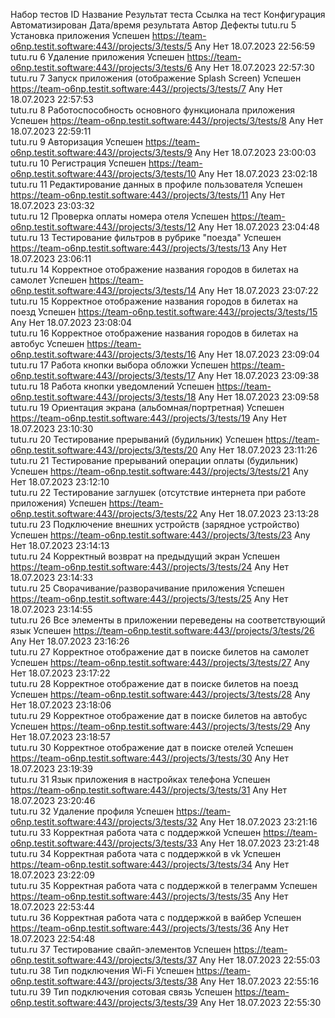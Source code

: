 Набор тестов	ID	Название	Результат теста	Ссылка на тест	Конфигурация	Автоматизирован	Дата/время результата	Автор	Дефекты
tutu.ru	5	Установка приложения	Успешен	https://team-o6np.testit.software:443//projects/3/tests/5	Any	Нет	18.07.2023 22:56:59		
tutu.ru	6	Удаление приложения	Успешен	https://team-o6np.testit.software:443//projects/3/tests/6	Any	Нет	18.07.2023 22:57:30		
tutu.ru	7	Запуск приложения (отображение Splash Screen)	Успешен	https://team-o6np.testit.software:443//projects/3/tests/7	Any	Нет	18.07.2023 22:57:53		
tutu.ru	8	Работоспособность основного функционала приложения	Успешен	https://team-o6np.testit.software:443//projects/3/tests/8	Any	Нет	18.07.2023 22:59:11		
tutu.ru	9	Авторизация 	Успешен	https://team-o6np.testit.software:443//projects/3/tests/9	Any	Нет	18.07.2023 23:00:03		
tutu.ru	10	Регистрация	Успешен	https://team-o6np.testit.software:443//projects/3/tests/10	Any	Нет	18.07.2023 23:02:18		
tutu.ru	11	Редактирование данных в профиле пользователя	Успешен	https://team-o6np.testit.software:443//projects/3/tests/11	Any	Нет	18.07.2023 23:03:32		
tutu.ru	12	Проверка оплаты номера отеля	Успешен	https://team-o6np.testit.software:443//projects/3/tests/12	Any	Нет	18.07.2023 23:04:48		
tutu.ru	13	Тестирование фильтров в рубрике "поезда"	Успешен	https://team-o6np.testit.software:443//projects/3/tests/13	Any	Нет	18.07.2023 23:06:11		
tutu.ru	14	Корректное отображение названия городов в билетах на самолет	Успешен	https://team-o6np.testit.software:443//projects/3/tests/14	Any	Нет	18.07.2023 23:07:22		
tutu.ru	15	Корректное отображение названия городов в билетах на поезд	Успешен	https://team-o6np.testit.software:443//projects/3/tests/15	Any	Нет	18.07.2023 23:08:04		
tutu.ru	16	Корректное отображение названия городов в билетах на автобус	Успешен	https://team-o6np.testit.software:443//projects/3/tests/16	Any	Нет	18.07.2023 23:09:04		
tutu.ru	17	Работа кнопки выбора обложки	Успешен	https://team-o6np.testit.software:443//projects/3/tests/17	Any	Нет	18.07.2023 23:09:38		
tutu.ru	18	Работа кнопки уведомлений	Успешен	https://team-o6np.testit.software:443//projects/3/tests/18	Any	Нет	18.07.2023 23:09:58		
tutu.ru	19	Ориентация экрана (альбомная/портретная)	Успешен	https://team-o6np.testit.software:443//projects/3/tests/19	Any	Нет	18.07.2023 23:10:30		
tutu.ru	20	Тестирование прерываний (будильник)	Успешен	https://team-o6np.testit.software:443//projects/3/tests/20	Any	Нет	18.07.2023 23:11:26		
tutu.ru	21	Тестирование прерываний операции оплаты (будильник)	Успешен	https://team-o6np.testit.software:443//projects/3/tests/21	Any	Нет	18.07.2023 23:12:10		
tutu.ru	22	Тестирование заглушек (отсутствие интернета при работе приложения)	Успешен	https://team-o6np.testit.software:443//projects/3/tests/22	Any	Нет	18.07.2023 23:13:28		
tutu.ru	23	Подключение внешних устройств (зарядное устройство)	Успешен	https://team-o6np.testit.software:443//projects/3/tests/23	Any	Нет	18.07.2023 23:14:13		
tutu.ru	24	Корректный возврат на предыдущий экран	Успешен	https://team-o6np.testit.software:443//projects/3/tests/24	Any	Нет	18.07.2023 23:14:33		
tutu.ru	25	Сворачивание/разворачивание приложения	Успешен	https://team-o6np.testit.software:443//projects/3/tests/25	Any	Нет	18.07.2023 23:14:55		
tutu.ru	26	Все элементы в приложении переведены на соответствующий язык	Успешен	https://team-o6np.testit.software:443//projects/3/tests/26	Any	Нет	18.07.2023 23:16:26		
tutu.ru	27	Корректное отображение дат в поиске билетов на самолет	Успешен	https://team-o6np.testit.software:443//projects/3/tests/27	Any	Нет	18.07.2023 23:17:22		
tutu.ru	28	Корректное отображение дат в поиске билетов на поезд	Успешен	https://team-o6np.testit.software:443//projects/3/tests/28	Any	Нет	18.07.2023 23:18:06		
tutu.ru	29	Корректное отображение дат в поиске билетов на автобус	Успешен	https://team-o6np.testit.software:443//projects/3/tests/29	Any	Нет	18.07.2023 23:18:57		
tutu.ru	30	Корректное отображение дат в поиске отелей	Успешен	https://team-o6np.testit.software:443//projects/3/tests/30	Any	Нет	18.07.2023 23:19:39		
tutu.ru	31	Язык приложения в настройках телефона	Успешен	https://team-o6np.testit.software:443//projects/3/tests/31	Any	Нет	18.07.2023 23:20:46		
tutu.ru	32	Удаление профиля	Успешен	https://team-o6np.testit.software:443//projects/3/tests/32	Any	Нет	18.07.2023 23:21:16		
tutu.ru	33	Корректная работа чата с поддержкой	Успешен	https://team-o6np.testit.software:443//projects/3/tests/33	Any	Нет	18.07.2023 23:21:48		
tutu.ru	34	Корректная работа чата с поддержкой в vk	Успешен	https://team-o6np.testit.software:443//projects/3/tests/34	Any	Нет	18.07.2023 23:22:09		
tutu.ru	35	Корректная работа чата с поддержкой в телеграмм	Успешен	https://team-o6np.testit.software:443//projects/3/tests/35	Any	Нет	18.07.2023 22:53:44		
tutu.ru	36	Корректная работа чата с поддержкой в вайбер	Успешен	https://team-o6np.testit.software:443//projects/3/tests/36	Any	Нет	18.07.2023 22:54:48		
tutu.ru	37	Тестирование свайп-элементов	Успешен	https://team-o6np.testit.software:443//projects/3/tests/37	Any	Нет	18.07.2023 22:55:03		
tutu.ru	38	Тип подключения Wi-Fi	Успешен	https://team-o6np.testit.software:443//projects/3/tests/38	Any	Нет	18.07.2023 22:55:16		
tutu.ru	39	Тип подключения сотовая связь	Успешен	https://team-o6np.testit.software:443//projects/3/tests/39	Any	Нет	18.07.2023 22:55:30		
